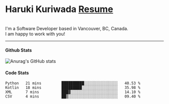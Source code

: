  # Haruki Kuriwada <a href="https://docs.google.com/document/d/1oy0KFkAIEDdaN0KtgwNnSvFJkX0toXE1P4VLIS8YCGo/edit?usp=sharing">Resume</a>
 <br/>
 I'm a Software Developer based in Vancouver, BC, Canada.<br/> I am happy to work with you! 
<br/>

<hr />

#### Github Stats
![Anurag's GitHub stats](https://github-readme-stats.vercel.app/api?username=kuri-sun&hide=contribs,prs&theme=tokyonight)

#### Code Stats
<!--START_SECTION:waka-->

```text
Python   21 mins         ██████████░░░░░░░░░░░░░░░   40.53 %
Kotlin   18 mins         █████████░░░░░░░░░░░░░░░░   35.98 %
XML      7 mins          ███▓░░░░░░░░░░░░░░░░░░░░░   14.10 %
CSV      4 mins          ██▒░░░░░░░░░░░░░░░░░░░░░░   09.40 %
```

<!--END_SECTION:waka-->
